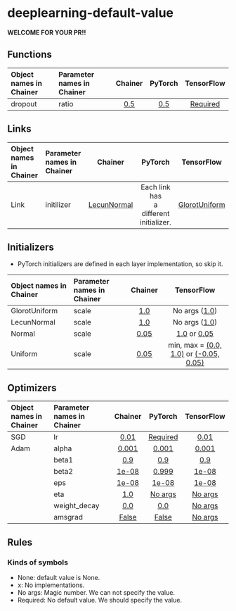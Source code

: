 # deeplearning-default-value
**WELCOME FOR YOUR PR!!**

## Functions

| Object names in Chainer | Parameter names in Chainer | Chainer     | PyTorch     | TensorFlow     |
|:----------------------- |:---------------------------|:-----------:|:-----------:|:--------------:|
| dropout | ratio | [0.5](https://docs.chainer.org/en/stable/reference/generated/chainer.functions.dropout.html)| [0.5](https://pytorch.org/docs/stable/nn.html?highlight=dropou#torch.nn.functional.dropout)| [Required](https://www.tensorflow.org/api_docs/python/tf/nn/dropout)|

## Links

| Object names in Chainer | Parameter names in Chainer | Chainer     | PyTorch     | TensorFlow     |
|:----------------------- |:---------------------------|:-----------:|:-----------:|:--------------:|
|Link  | initilizer | [LecunNormal](https://docs.chainer.org/en/stable/reference/initializers.html#weight-initializers)| Each link has <br> a different <br> initializer.| [GlorotUniform](https://www.tensorflow.org/api_docs/python/tf/get_variable)|

## Initializers
- PyTorch initializers are defined in each layer implementation, so skip it.

| Object names in Chainer | Parameter names in Chainer | Chainer     | TensorFlow     |
|:----------------------- |:---------------------------|:-----------:|:--------------:|
| GlorotUniform | scale | [1.0](https://docs.chainer.org/en/stable/reference/generated/chainer.initializers.GlorotNormal.html)| No args ([1.0](https://www.tensorflow.org/api_docs/python/tf/keras/initializers/glorot_normal))|
| LecunNormal | scale | [1.0](https://docs.chainer.org/en/stable/reference/generated/chainer.initializers.LeCunNormal.html)| No args ([1.0](https://www.tensorflow.org/api_docs/python/tf/keras/initializers/lecun_normal))|
| Normal | scale | [0.05](https://docs.chainer.org/en/stable/reference/generated/chainer.initializers.Normal.html)| [1.0](https://www.tensorflow.org/api_docs/python/tf/initializers/random_normal) or [0.05](https://www.tensorflow.org/api_docs/python/tf/keras/initializers/RandomNormal)|
| Uniform | scale | [0.05](https://docs.chainer.org/en/stable/reference/generated/chainer.initializers.Uniform.html)|min, max = [(0.0, 1.0)](https://www.tensorflow.org/api_docs/python/tf/initializers/random_uniform) or [(-0.05, 0.05)](https://www.tensorflow.org/api_docs/python/tf/keras/initializers/RandomUniform)|

## Optimizers

| Object names in Chainer | Parameter names in Chainer | Chainer     | PyTorch     | TensorFlow     |
|:----------------------- |:---------------------------|:-----------:|:-----------:|:--------------:|
| SGD | lr | [0.01](https://docs.chainer.org/en/stable/reference/generated/chainer.optimizers.SGD.html) | [Required](https://pytorch.org/docs/stable/optim.html#torch.optim.SGD) |[0.01](https://www.tensorflow.org/api_docs/python/tf/keras/optimizers/SGD)|
| Adam | alpha | [0.001](https://docs.chainer.org/en/stable/reference/generated/chainer.optimizers.Adam.html) | [0.001](https://pytorch.org/docs/stable/optim.html#torch.optim.Adam) | [0.001](https://www.tensorflow.org/api_docs/python/tf/train/AdamOptimizer)|
|      | beta1 | [0.9](https://docs.chainer.org/en/stable/reference/generated/chainer.optimizers.Adam.html) | [0.9](https://pytorch.org/docs/stable/optim.html#torch.optim.Adam) | [0.9](https://www.tensorflow.org/api_docs/python/tf/train/AdamOptimizer)|
|      | beta2 | [1e-08](https://docs.chainer.org/en/stable/reference/generated/chainer.optimizers.Adam.html) | [0.999](https://pytorch.org/docs/stable/optim.html#torch.optim.Adam) | [1e-08](https://www.tensorflow.org/api_docs/python/tf/train/AdamOptimizer)|
|      | eps | [1e-08](https://docs.chainer.org/en/stable/reference/generated/chainer.optimizers.Adam.html) | [1e-08](https://pytorch.org/docs/stable/optim.html#torch.optim.Adam) | [1e-08](https://www.tensorflow.org/api_docs/python/tf/train/AdamOptimizer)|
|      | eta | [1.0](https://docs.chainer.org/en/stable/reference/generated/chainer.optimizers.Adam.html) | [No args](https://pytorch.org/docs/stable/optim.html#torch.optim.Adam) | [No args](https://www.tensorflow.org/api_docs/python/tf/train/AdamOptimizer)|
|      | weight_decay | [0.0](https://docs.chainer.org/en/stable/reference/generated/chainer.optimizers.Adam.html) | [0.0](https://pytorch.org/docs/stable/optim.html#torch.optim.Adam) | [No args](https://www.tensorflow.org/api_docs/python/tf/train/AdamOptimizer)|
|      | amsgrad | [False](https://docs.chainer.org/en/stable/reference/generated/chainer.optimizers.Adam.html) | [False](https://pytorch.org/docs/stable/optim.html#torch.optim.Adam) | [No args](https://www.tensorflow.org/api_docs/python/tf/train/AdamOptimizer)|

## Rules
### Kinds of symbols
- None: default value is None.
- x: No implementations.
- No args: Magic number. We can not specify the value.
- Required: No default value. We should specify the value.
